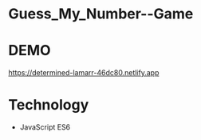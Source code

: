 # Guess_My_Number--Game

# DEMO
https://determined-lamarr-46dc80.netlify.app

# Technology
- JavaScript ES6
